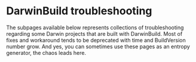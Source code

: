 DarwinBuild troubleshooting
===========================
The subpages available below represents collections of troubleshooting regarding some Darwin projects that are built with DarwinBuild.
Most of fixes and workaround tends to be deprecated with time and BuildVersion number grow.
And yes, you can sometimes use these pages as an entropy generator, the chaos leads here.
